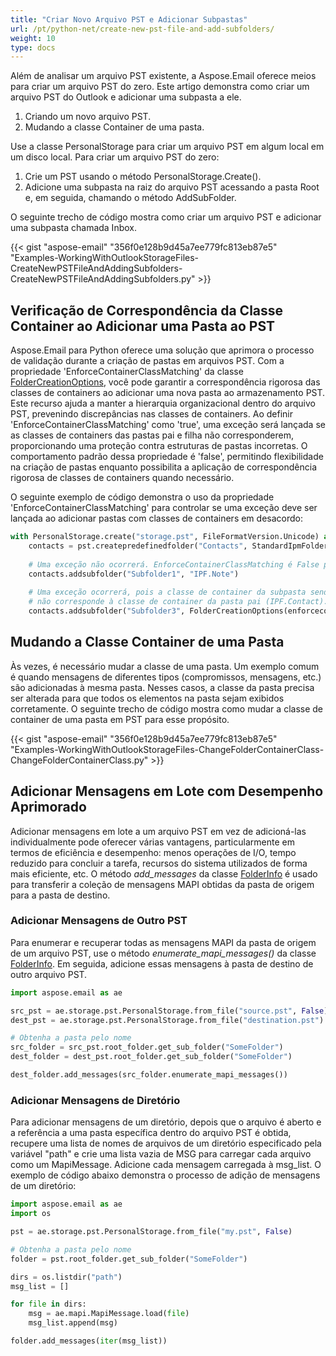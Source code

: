 ```yaml
---
title: "Criar Novo Arquivo PST e Adicionar Subpastas"
url: /pt/python-net/create-new-pst-file-and-add-subfolders/
weight: 10
type: docs
---
```



Além de analisar um arquivo PST existente, a Aspose.Email oferece meios para criar um arquivo PST do zero. Este artigo demonstra como criar um arquivo PST do Outlook e adicionar uma subpasta a ele.

1. Criando um novo arquivo PST.
1. Mudando a classe Container de uma pasta.

Use a classe PersonalStorage para criar um arquivo PST em algum local em um disco local. Para criar um arquivo PST do zero:

1. Crie um PST usando o método PersonalStorage.Create().
1. Adicione uma subpasta na raiz do arquivo PST acessando a pasta Root e, em seguida, chamando o método AddSubFolder.

O seguinte trecho de código mostra como criar um arquivo PST e adicionar uma subpasta chamada Inbox.



{{< gist "aspose-email" "356f0e128b9d45a7ee779fc813eb87e5" "Examples-WorkingWithOutlookStorageFiles-CreateNewPSTFileAndAddingSubfolders-CreateNewPSTFileAndAddingSubfolders.py" >}}

## **Verificação de Correspondência da Classe Container ao Adicionar uma Pasta ao PST**

Aspose.Email para Python oferece uma solução que aprimora o processo de validação durante a criação de pastas em arquivos PST. Com a propriedade 'EnforceContainerClassMatching' da classe [FolderCreationOptions](https://reference.aspose.com/email/python-net/aspose.email.storage.pst/foldercreationoptions/#foldercreationoptions-class), você pode garantir a correspondência rigorosa das classes de containers ao adicionar uma nova pasta ao armazenamento PST. Este recurso ajuda a manter a hierarquia organizacional dentro do arquivo PST, prevenindo discrepâncias nas classes de containers. Ao definir 'EnforceContainerClassMatching' como 'true', uma exceção será lançada se as classes de containers das pastas pai e filha não corresponderem, proporcionando uma proteção contra estruturas de pastas incorretas. O comportamento padrão dessa propriedade é 'false', permitindo flexibilidade na criação de pastas enquanto possibilita a aplicação de correspondência rigorosa de classes de containers quando necessário.

O seguinte exemplo de código demonstra o uso da propriedade 'EnforceContainerClassMatching' para controlar se uma exceção deve ser lançada ao adicionar pastas com classes de containers em desacordo:

```py
with PersonalStorage.create("storage.pst", FileFormatVersion.Unicode) as pst:
    contacts = pst.createpredefinedfolder("Contacts", StandardIpmFolder.Contacts)
    
    # Uma exceção não ocorrerá. EnforceContainerClassMatching é False por padrão.
    contacts.addsubfolder("Subfolder1", "IPF.Note")
    
    # Uma exceção ocorrerá, pois a classe de container da subpasta sendo adicionada (IPF.Note)
    # não corresponde à classe de container da pasta pai (IPF.Contact).
    contacts.addsubfolder("Subfolder3", FolderCreationOptions(enforcecontainerclassmatching=True, containerclass="IPF.Note"))
```

## **Mudando a Classe Container de uma Pasta**
Às vezes, é necessário mudar a classe de uma pasta. Um exemplo comum é quando mensagens de diferentes tipos (compromissos, mensagens, etc.) são adicionadas à mesma pasta. Nesses casos, a classe da pasta precisa ser alterada para que todos os elementos na pasta sejam exibidos corretamente. O seguinte trecho de código mostra como mudar a classe de container de uma pasta em PST para esse propósito.



{{< gist "aspose-email" "356f0e128b9d45a7ee779fc813eb87e5" "Examples-WorkingWithOutlookStorageFiles-ChangeFolderContainerClass-ChangeFolderContainerClass.py" >}}

## **Adicionar Mensagens em Lote com Desempenho Aprimorado**

Adicionar mensagens em lote a um arquivo PST em vez de adicioná-las individualmente pode oferecer várias vantagens, particularmente em termos de eficiência e desempenho: menos operações de I/O, tempo reduzido para concluir a tarefa, recursos do sistema utilizados de forma mais eficiente, etc. O método *add_messages* da classe [FolderInfo](https://reference.aspose.com/email/python-net/aspose.email.storage.pst/folderinfo/#folderinfo-class) é usado para transferir a coleção de mensagens MAPI obtidas da pasta de origem para a pasta de destino.

### **Adicionar Mensagens de Outro PST**

Para enumerar e recuperar todas as mensagens MAPI da pasta de origem de um arquivo PST, use o método *enumerate_mapi_messages()* da classe [FolderInfo](https://reference.aspose.com/email/python-net/aspose.email.storage.pst/folderinfo/#folderinfo-class). Em seguida, adicione essas mensagens à pasta de destino de outro arquivo PST.

```python
import aspose.email as ae

src_pst = ae.storage.pst.PersonalStorage.from_file("source.pst", False)
dest_pst = ae.storage.pst.PersonalStorage.from_file("destination.pst")

# Obtenha a pasta pelo nome
src_folder = src_pst.root_folder.get_sub_folder("SomeFolder")
dest_folder = dest_pst.root_folder.get_sub_folder("SomeFolder")

dest_folder.add_messages(src_folder.enumerate_mapi_messages())
```

### **Adicionar Mensagens de Diretório**

Para adicionar mensagens de um diretório, depois que o arquivo é aberto e a referência a uma pasta específica dentro do arquivo PST é obtida, recupere uma lista de nomes de arquivos de um diretório especificado pela variável "path" e crie uma lista vazia de MSG para carregar cada arquivo como um MapiMessage. Adicione cada mensagem carregada à msg_list. O exemplo de código abaixo demonstra o processo de adição de mensagens de um diretório:

```python
import aspose.email as ae
import os

pst = ae.storage.pst.PersonalStorage.from_file("my.pst", False)

# Obtenha a pasta pelo nome
folder = pst.root_folder.get_sub_folder("SomeFolder")

dirs = os.listdir("path")
msg_list = []

for file in dirs:
    msg = ae.mapi.MapiMessage.load(file)
    msg_list.append(msg)

folder.add_messages(iter(msg_list))
```